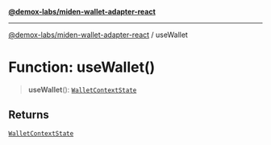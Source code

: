 [**@demox-labs/miden-wallet-adapter-react**](../README.md)

***

[@demox-labs/miden-wallet-adapter-react](../globals.md) / useWallet

# Function: useWallet()

> **useWallet**(): [`WalletContextState`](../interfaces/WalletContextState.md)

## Returns

[`WalletContextState`](../interfaces/WalletContextState.md)
